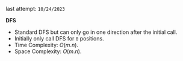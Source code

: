 last attempt: `10/24/2023`

**DFS**
- Standard DFS but can only go in one direction after the initial call. 
- Initially only call DFS for `0` positions. 
- Time Complexity: $O(m.n)$. 
- Space Complexity: $O(m.n)$. 